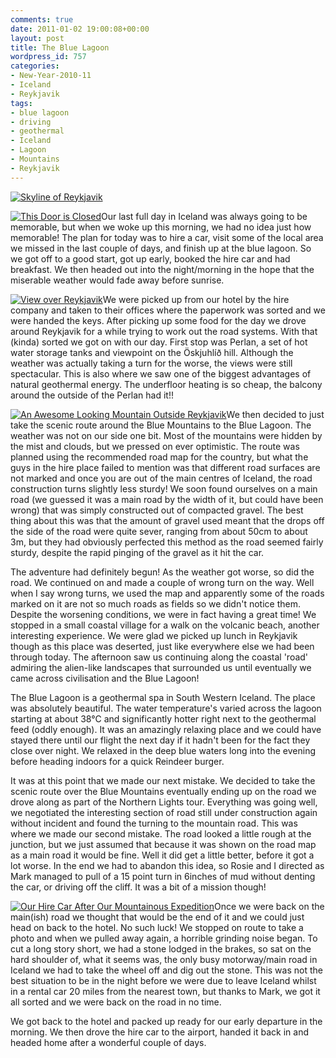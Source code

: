 ```yaml
---
comments: true
date: 2011-01-02 19:00:08+00:00
layout: post
title: The Blue Lagoon
wordpress_id: 757
categories:
- New-Year-2010-11
- Iceland
- Reykjavik
tags:
- blue lagoon
- driving
- geothermal
- Iceland
- Lagoon
- Mountains
- Reykjavik
---
```


[![Skyline of Reykjavik](http://travel.perry-online.me.uk/files/2011/01/img_3306_7_8_9-1024x245.jpg)](http://travel.perry-online.me.uk/trips/iceland10-11/the-blue-lagoon/attachment/img_3306_7_8_9/)


[![This Door is Closed](http://travel.perry-online.me.uk/files/2011/01/img_3323-150x150.jpg)](http://travel.perry-online.me.uk/trips/iceland10-11/the-blue-lagoon/attachment/img_3323/)Our last full day in Iceland was always going to be memorable, but when we woke up this morning, we had no idea just how memorable! The plan for today was to hire a car, visit some of the local area we missed in the last couple of days, and finish up at the blue lagoon. So we got off to a good start, got up early, booked the hire car and had breakfast. We then headed out into the night/morning in the hope that the miserable weather would fade away before sunrise.

[![View over Reykjavik](http://travel.perry-online.me.uk/files/2011/01/img_3324-150x150.jpg)](http://travel.perry-online.me.uk/trips/iceland10-11/the-blue-lagoon/attachment/img_3324/)We were picked up from our hotel by the hire company and taken to their offices where the paperwork was sorted and we were handed the keys. After picking up some food for the day we drove around Reykjavik for a while trying to work out the road systems. With that (kinda) sorted we got on with our day. First stop was Perlan, a set of hot water storage tanks and viewpoint on the Öskjuhlíð hill. Although the weather was actually taking a turn for the worse, the views were still spectacular. This is also where we saw one of the biggest advantages of natural geothermal energy. The underfloor heating is so cheap, the balcony around the outside of the Perlan had it!!

[![An Awesome Looking Mountain Outside Reykjavik](http://travel.perry-online.me.uk/files/2011/01/img_3325-150x150.jpg)](http://travel.perry-online.me.uk/trips/iceland10-11/the-blue-lagoon/attachment/img_3325/)We then decided to just take the scenic route around the Blue Mountains to the Blue Lagoon. The weather was not on our side one bit. Most of the mountains were hidden by the mist and clouds, but we pressed on ever optimistic. The route was planned using the recommended road map for the country, but what the guys in the hire place failed to mention was that different road surfaces are not marked and once you are out of the main centres of Iceland, the road construction turns slightly less sturdy! We soon found ourselves on a main road (we guessed it was a main road by the width of it, but could have been wrong) that was simply constructed out of compacted gravel. The best thing about this was that the amount of gravel used meant that the drops off the side of the road were quite sever, ranging from about 50cm to about 3m, but they had obviously perfected this method as the road seemed fairly sturdy, despite the rapid pinging of the gravel as it hit the car.

The adventure had definitely begun! As the weather got worse, so did the road. We continued on and made a couple of wrong turn on the way. Well when I say wrong turns, we used the map and apparently some of the roads marked on it are not so much roads as fields so we didn't notice them. Despite the worsening conditions, we were in fact having a great time! We stopped in a small coastal village for a walk on the volcanic beach, another interesting experience. We were glad we picked up lunch in Reykjavik though as this place was deserted, just like everywhere else we had been through today. The afternoon saw us continuing along the coastal 'road' admiring the alien-like landscapes that surrounded us until eventually we came across civilisation and the Blue Lagoon!

The Blue Lagoon is a geothermal spa in South Western Iceland. The place was absolutely beautiful. The water temperature's varied across the lagoon starting at about 38°C and significantly hotter right next to the geothermal feed (oddly enough). It was an amazingly relaxing place and we could have stayed there until our flight the next day if it hadn't been for the fact they close over night. We relaxed in the deep blue waters long into the evening before heading indoors for a quick Reindeer burger.

It was at this point that we made our next mistake. We decided to take the scenic route over the Blue Mountains eventually ending up on the road we drove along as part of the Northern Lights tour. Everything was going well, we negotiated the interesting section of road still under construction again without incident and found the turning to the mountain road. This was where we made our second mistake. The road looked a little rough at the junction, but we just assumed that because it was shown on the road map as a main road it would be fine. Well it did get a little better, before it got a lot worse. In the end we had to abandon this idea, so Rosie and I directed as Mark managed to pull of a 15 point turn in 6inches of mud without denting the car, or driving off the cliff. It was a bit of a mission though!

[![Our Hire Car After Our Mountainous Expedition](http://travel.perry-online.me.uk/files/2011/01/img_3368-150x150.jpg)](http://travel.perry-online.me.uk/trips/iceland10-11/the-blue-lagoon/attachment/img_3368/)Once we were back on the main(ish) road we thought that would be the end of it and we could just head on back to the hotel. No such luck! We stopped on route to take a photo and when we pulled away again, a horrible grinding noise began. To cut a long story short, we had a stone lodged in the brakes, so sat on the hard shoulder of, what it seems was, the only busy motorway/main road in Iceland we had to take the wheel off and dig out the stone. This was not the best situation to be in the night before we were due to leave Iceland whilst in a rental car 20 miles from the nearest town, but thanks to Mark, we got it all sorted and we were back on the road in no time.

We got back to the hotel and packed up ready for our early departure in the morning. We then drove the hire car to the airport, handed it back in and headed home after a wonderful couple of days.
